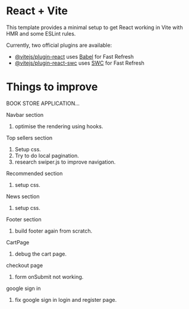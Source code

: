 # React + Vite

This template provides a minimal setup to get React working in Vite with HMR and some ESLint rules.

Currently, two official plugins are available:

- [@vitejs/plugin-react](https://github.com/vitejs/vite-plugin-react/blob/main/packages/plugin-react/README.md) uses [Babel](https://babeljs.io/) for Fast Refresh
- [@vitejs/plugin-react-swc](https://github.com/vitejs/vite-plugin-react-swc) uses [SWC](https://swc.rs/) for Fast Refresh


# Things to improve
BOOK STORE APPLICATION...

Navbar section
1) optimise the rendering using hooks.

Top sellers section
1) Setup css.
2) Try to do local pagination.
3) research swiper.js to improve navigation.

Recommended section
1) setup css.

News section
1) setup css.

Footer section
1) build footer again from scratch.

CartPage
1) debug the cart page.

checkout page
1) form onSubmit not working.

google sign in
1) fix google sign in login and register page.

